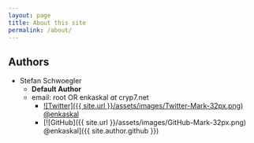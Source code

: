```yaml
---
layout: page
title: About this site
permalink: /about/
---
```

## Authors
  * Stefan Schwoegler
    * **Default Author**
    * email: root OR enkaskal _at_ cryp7.net
      * [![Twitter]({{ site.url }}/assets/images/Twitter-Mark-32px.png)   @enkaskal]({{site.author.twitter}})
      * [![GitHub]({{ site.url }}/assets/images/GitHub-Mark-32px.png)   @enkaskal]({{ site.author.github }})
